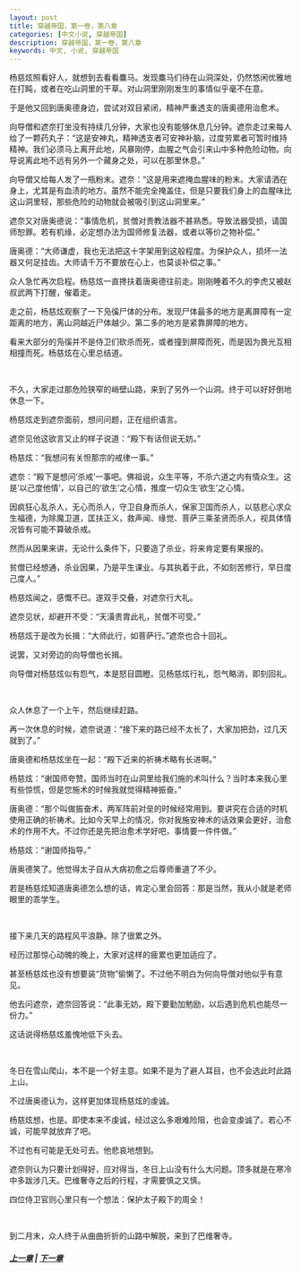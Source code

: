 ```yaml
---
layout: post
title: 穿越帝国，第一卷，第八章
categories: [中文小说, 穿越帝国]
description: 穿越帝国，第一卷，第八章
keywords: 中文, 小说, 穿越帝国
---
```


杨慈炫照看好人，就想到去看看麋马。发现麋马们待在山洞深处，仍然悠闲优雅地在打盹，或者在吃山洞里的干草。对山洞里刚刚发生的事情似乎毫不在意。

于是他又回到唐奥德身边，尝试对双目紧闭，精神严重透支的唐奥德用治愈术。

向导僧和遮奈打坐没有持续几分钟，大家也没有能够休息几分钟。遮奈走过来每人给了一颗药丸子：“这是安神丸，精神透支者可安神补脑，过度劳累者可暂时维持精神。我们必须马上离开此地，风暴刚停，血腥之气会引来山中多种危险动物。向导说离此地不远有另外一个藏身之处，可以在那里休息。”

向导僧又给每人发了一瓶粉末。遮奈：“这是用来遮掩血腥味的粉末。大家请洒在身上，尤其是有血渍的地方。虽然不能完全掩盖住，但是只要我们身上的血腥味比这山洞里轻，那些危险的动物就会被吸引到这山洞里来。”

遮奈又对唐奥德说：“事情危机，贫僧对贵教法器不甚熟悉。导致法器受损，请国师恕罪。若有机缘，必定想办法为国师修复法器，或者以等价之物补偿。”

唐奥德：“大师谦虚，我也无法把这十字架用到这般程度。为保护众人，损坏一法器又何足挂齿。大师请千万不要放在心上，也莫谈补偿之事。”

众人急忙再次启程。杨慈炫一直搀扶着唐奥德往前走。刚刚睡着不久的李虎又被赵叔武两下打醒，催着走。

走之前，杨慈炫观察了一下凫徯尸体的分布。发现尸体最多的地方是离屏障有一定距离的地方，离山洞越近尸体越少。第二多的地方是紧靠屏障的地方。

看来大部分的凫徯并不是侍卫们砍杀而死，或者撞到屏障而死，而是因为畏光互相相撞而死。杨慈炫在心里总结道。

<br/>

不久，大家走过那危险狭窄的峭壁山路，来到了另外一个山洞。终于可以好好倒地休息一下。

杨慈炫走到遮奈面前，想问问题，正在组织语言。

遮奈见他这欲言又止的样子说道：“殿下有话但说无妨。”

杨慈炫：“我想问有关怛那宗的戒律一事。”

遮奈：“殿下是想问‘杀戒’一事吧。佛祖说，众生平等，不杀六道之内有情众生。这是‘以己度他情’，以自己的‘欲生’之心情，推度一切众生‘欲生’之心情。

因疯狂心乱杀人，无心而杀人，守卫自身而杀人，保家卫国而杀人，以慈悲心求众生福德，为除魔卫道，匡扶正义，救声闻、缘觉、菩萨三乘圣贤而杀人，视具体情况皆有可能不算破杀戒。

然而从因果来讲，无论什么条件下，只要造了杀业，将来肯定要有果报的。

贫僧已经想通，杀业因果，乃是平生课业。与其执着于此，不如刻苦修行，早日度己度人。”

杨慈炫闻之，感慨不已。遂双手交叠，对遮奈行大礼。

遮奈见状，却避开不受：“天潢贵胄此礼，贫僧不可受。”

杨慈炫于是改为长揖：“大师此行，如菩萨行。”遮奈也合十回礼。

说罢，又对旁边的向导僧也长揖。

向导僧对杨慈炫似有怨气，本是怒目圆瞪。见杨慈炫行礼，怨气略消，即刻回礼。

<br/>

众人休息了一个上午，然后继续赶路。

再一次休息的时候，遮奈说道：“接下来的路已经不太长了，大家加把劲，过几天就到了。”

唐奥德和杨慈炫坐在一起：“殿下近来的祈祷术略有长进啊。”

杨慈炫：“谢国师夸赞。国师当时在山洞里给我们施的术叫什么？当时本来我心里有些惊慌，但是您施术的时候我就觉得精神振奋。”

唐奥德：“那个叫做振奋术，两军阵前对垒的时候经常用到。要讲究在合适的时机使用正确的祈祷术。比如今天早上的情况，你对我施安神术的话效果会更好，治愈术的作用不大。不过你还是先把治愈术学好吧，事情要一件件做。”

杨慈炫：“谢国师指导。”

唐奥德笑了。他觉得太子自从大病初愈之后尊师重道了不少。

若是杨慈炫知道唐奥德怎么想的话，肯定心里会回答：那是当然，我从小就是老师眼里的乖学生。

<br/>

接下来几天的路程风平浪静。除了很累之外。

经历过那惊心动魄的晚上，大家对这样的疲累也更加适应了。

甚至杨慈炫也没有想要装“货物”偷懒了。不过他不明白为何向导僧对他似乎有意见。

他去问遮奈，遮奈回答说：“此事无妨。殿下要勤加勉励，以后遇到危机也能尽一份力。”

这话说得杨慈炫羞愧地低下头去。

<br/>

冬日在雪山爬山，本不是一个好主意。如果不是为了避人耳目，也不会选此时此路上山。

不过唐奥德认为，这样更加体现杨慈炫的虔诚。

杨慈炫想，也是。即使本来不虔诚，经过这么多艰难险阻，也会变虔诚了。若心不诚，可能早就放弃了吧。

不过也有可能是无处可去。他悲哀地想到。

遮奈则认为只要计划得好，应对得当，冬日上山没有什么大问题。顶多就是在寒冷中多跋涉几天。巴维奢寺之后的行程，才需要慎之又慎。

四位侍卫官则心里只有一个想法：保护太子殿下的周全！

<br/>

到二月末，众人终于从曲曲折折的山路中解脱，来到了巴维奢寺。

##### [上一章](/../../2020/03/08/TimeTravellerEmpire-1-7/) | [下一章](/../../2020/03/10/TimeTravellerEmpire-1-9/)